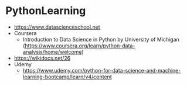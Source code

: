 # PythonLearning

  - https://www.datascienceschool.net
  - Coursera
    - Introduction to Data Science in Python by University of Michigan (https://www.coursera.org/learn/python-data-analysis/home/welcome)
  - https://wikidocs.net/26
  - Udemy
    - https://www.udemy.com/python-for-data-science-and-machine-learning-bootcamp/learn/v4/content

